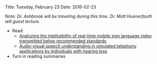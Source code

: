Title: Tuesday, February 23
Date: 2016-02-23

_Note: Dr. Ashbrook will be traveling during this time. Dr. Matt
Huenerfauth will guest lecture._

- Read:
	- [Analyzing the intelligibility of real-time mobile sign language
		video transmitted below recommended
		standards](http://doi.acm.org/10.1145/2661334.2661358)
	- [Audio-visual speech understanding in simulated telephony
		applications by individuals with hearing
		loss](http://doi.acm.org/10.1145/2513383.2517032)
- Turn in reading summaries

